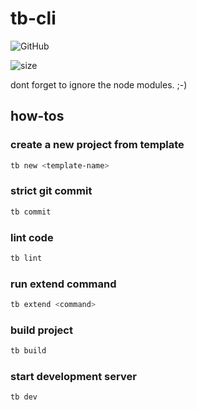 # tb-cli

![GitHub](https://img.shields.io/github/license/tb-fed/tb-cli)

![size](https://img.shields.io/github/repo-size/tb-fed/tb-cli)

dont forget to ignore the node modules. ;-)

## how-tos

### create a new project from template

```bash
tb new <template-name>
```

### strict git commit

```bash
tb commit
```

### lint code

```bash
tb lint
```

### run extend command

```bash
tb extend <command>
```

### build project

```bash
tb build
```

### start development server

```bash
tb dev
```
